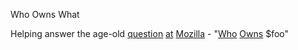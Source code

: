 Who Owns What

Helping answer the age-old [question](http://quotes.burntelectrons.org/6171) [at](http://quotes.burntelectrons.org/4481) [Mozilla](http://quotes.burntelectrons.org/3552) - "[Who](http://quotes.burntelectrons.org/1939) [Owns](http://quotes.burntelectrons.org/958) $foo"
